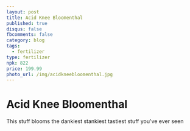```yaml
---
layout: post
title: Acid Knee Bloomenthal
published: true
disqus: false
fbcomments: false
category: blog
tags:
  - fertilizer
type: fertilizer
npk: 822
price: 199.99
photo_url: /img/acidkneebloomenthal.jpg
---
```


# Acid Knee Bloomenthal

This stuff blooms the dankiest stankiest tastiest stuff you've ever seen
